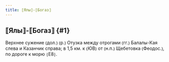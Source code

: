 ```yaml
---
title: ⟦Ялы⟧-⟦Богаз⟧
---
```

## ⟦Ялы⟧-⟦Богаз⟧ {#1}

Верхнее сужение ⦅дол.⦆ ⦅р.⦆ Отузка между отрогами ⦅гг.⦆ Балалы-Кая слева и Казанчик справа; в 1,5 км. к ⦅ЮВ⦆ от ⦅н.п.⦆ Щебетовка ⦅Феодос.⦆, по дороге к морю ⦃Е8⦄.
